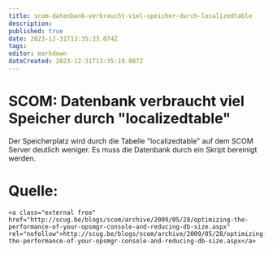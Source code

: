 ```yaml
---
title: scom-datenbank-verbraucht-viel-speicher-durch-localizedtable
description: 
published: true
date: 2023-12-31T13:35:23.074Z
tags: 
editor: markdown
dateCreated: 2023-12-31T13:35:19.987Z
---
```


# SCOM: Datenbank verbraucht viel Speicher durch "localizedtable"

Der Speicherplatz wird durch die Tabelle "localizedtable" auf dem SCOM Server deutlich weniger. Es muss die Datenbank durch ein Skript bereinigt werden.

# <span class="mw-headline" id="bkmrk-quelle%3A-1">Quelle:</span>

```
<a class="external free" href="http://scug.be/blogs/scom/archive/2009/05/28/optimizing-the-performance-of-your-opsmgr-console-and-reducing-db-size.aspx" rel="nofollow">http://scug.be/blogs/scom/archive/2009/05/28/optimizing-the-performance-of-your-opsmgr-console-and-reducing-db-size.aspx</a>
```